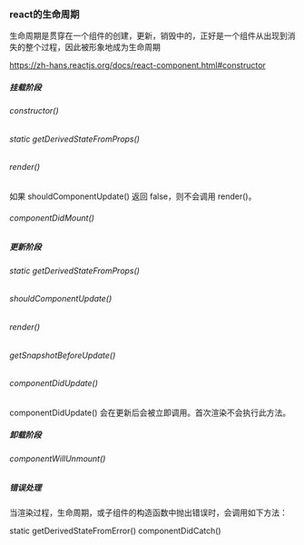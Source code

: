 ### react的生命周期
生命周期是贯穿在一个组件的创建，更新，销毁中的，正好是一个组件从出现到消失的整个过程，因此被形象地成为生命周期

https://zh-hans.reactjs.org/docs/react-component.html#constructor
##### 挂载阶段
###### constructor()
###### static getDerivedStateFromProps()
###### render()
如果 shouldComponentUpdate() 返回 false，则不会调用 render()。

###### componentDidMount()
##### 更新阶段
###### static getDerivedStateFromProps()
###### shouldComponentUpdate()
###### render()
###### getSnapshotBeforeUpdate()
###### componentDidUpdate()
componentDidUpdate() 会在更新后会被立即调用。首次渲染不会执行此方法。

##### 卸载阶段
###### componentWillUnmount()

##### 错误处理
当渲染过程，生命周期，或子组件的构造函数中抛出错误时，会调用如下方法：

static getDerivedStateFromError()
componentDidCatch()